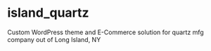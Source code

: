 # island_quartz
Custom WordPress theme and E-Commerce solution for quartz mfg company out of Long Island, NY
